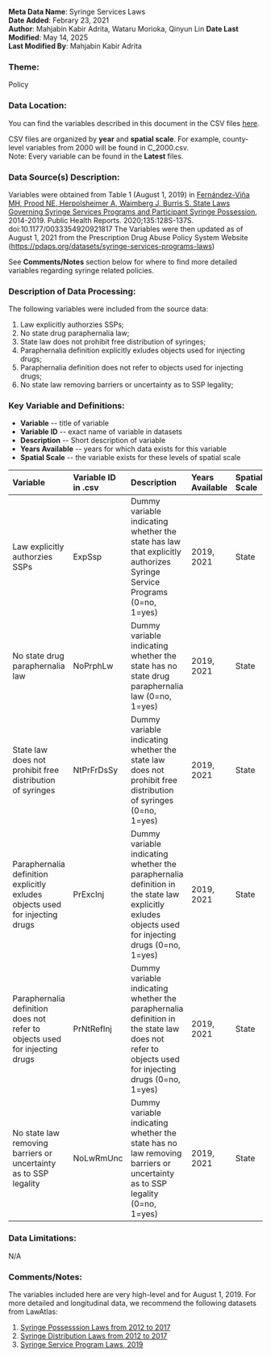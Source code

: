 **Meta Data Name**: Syringe Services Laws  
**Date Added**: Febrary 23, 2021  
**Author**: Mahjabin Kabir Adrita, Wataru Morioka, Qinyun Lin
**Date Last Modified**: May 14, 2025  
**Last Modified By**: Mahjabin Kabir Adrita  

### Theme: 
Policy

### Data Location: 
You can find the variables described in this document in the CSV files [here](https://oeps.healthyregions.org/download).  

CSV files are organized by **year** and **spatial scale**. For example, county-level variables from 2000 will be found in C_2000.csv.  
Note: Every variable can be found in the **Latest** files.

### Data Source(s) Description:  
Variables were obtained from Table 1 (August 1, 2019) in [Fernández-Viña MH, Prood NE, Herpolsheimer A, Waimberg J, Burris S. State Laws Governing Syringe Services Programs and Participant Syringe Possession](https://journals.sagepub.com/doi/full/10.1177/0033354920921817), 2014-2019. Public Health Reports. 2020;135:128S-137S. doi:10.1177/0033354920921817
The Variables were then updated as of August 1, 2021 from  the Prescription Drug Abuse Policy System Website (https://pdaps.org/datasets/syringe-services-programs-laws)

See **Comments/Notes** section below for where to find more detailed variables regarding syringe related policies. 

### Description of Data Processing: 
The following variables were included from the source data:
1. Law explicitly authorzies SSPs;
2. No state drug paraphernalia law;
3. State law does not prohibit free distribution of syringes;
4. Paraphernalia definition explicitly exludes objects used for injecting drugs;
5. Paraphernalia definition does not refer to objects used for injecting drugs;
6. No state law removing barriers or uncertainty as to SSP legality;

### Key Variable and Definitions:

- **Variable** -- title of variable
- **Variable ID** -- exact name of variable in datasets
- **Description** -- Short description of variable
- **Years Available** -- years for which data exists for this variable
- **Spatial Scale** -- the variable exists for these levels of spatial scale

| Variable | Variable ID in .csv | Description | Years Available | Spatial Scale |
|:---------|:--------------------|:------------|:----------------|:--------------|
| Law explicitly authorzies SSPs | ExpSsp | Dummy variable indicating whether the state has law that explicitly authorizes Syringe Service Programs (0=no, 1=yes) | 2019, 2021 | State |
| No state drug paraphernalia law | NoPrphLw | Dummy variable indicating whether the state has no state drug paraphernalia law (0=no, 1=yes) | 2019, 2021 | State |
| State law does not prohibit free distribution of syringes | NtPrFrDsSy | Dummy variable indicating whether the state law does not prohibit free distribution of syringes (0=no, 1=yes) | 2019, 2021 | State |
| Paraphernalia definition explicitly exludes objects used for injecting drugs | PrExcInj | Dummy variable indicating whether the paraphernalia definition in the state law explicitly exludes objects used for injecting drugs (0=no, 1=yes) | 2019, 2021 | State |
| Paraphernalia definition does not refer to objects used for injecting drugs | PrNtRefInj | Dummy variable indicating whether the paraphernalia definition in the state law does not refer to objects used for injecting drugs (0=no, 1=yes) | 2019, 2021 | State |
| No state law removing barriers or uncertainty as to SSP legality | NoLwRmUnc | Dummy variable indicating whether the state has no law removing barriers or uncertainty as to SSP legality (0=no, 1=yes) | 2019, 2021 | State |

### Data Limitations:
N/A

### Comments/Notes:
The variables included here are very high-level and for August 1, 2019. For more detailed and longitudinal data, we recommend the following datasets from LawAtlas: 
1. [Syringe Possesssion Laws from 2012 to 2017](https://lawatlas.org/datasets/paraphernalia-laws )
2. [Syringe Distribution Laws from 2012 to 2017](https://lawatlas.org/datasets/syringe-policies-laws-regulating-non-retail-distribution-of-drug-parapherna )
3. [Syringe Service Program Laws, 2019](https://lawatlas.org/datasets/syringe-services-programs-laws)
